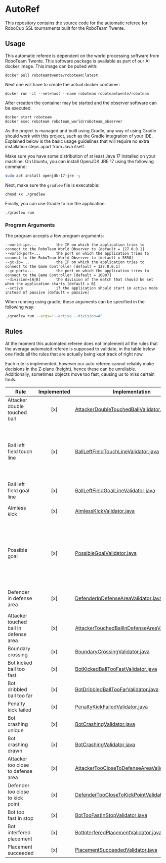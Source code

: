 # AutoRef
This repository contains the source code for the automatic referee for RoboCup SSL tournaments built for the RoboTeam Twente.

## Usage
This automatic referee is dependent on the world processing software from RoboTeam Twente. This software package is 
available as part of our AI docker image. This image can be pulled with:
```
docker pull roboteamtwente/roboteam:latest
```

Next one will have to create the actual docker container:
```
docker run -it --net=host --name roboteam roboteamtwente/roboteam
```

After creation the container may be started and the observer software can be executed:
```
docker start roboteam
docker exec roboteam roboteam_world/roboteam_observer
```

As the project is managed and built using Gradle, any way of using Gradle should work with this project, such as the Gradle integration
of your IDE. Explained below is the basic usage guidelines that will require no extra installation steps apart from Java itself.

Make sure you have some distribution of at least Java 17 installed on your machine. On Ubuntu, you can install OpenJDK 
JRE 17 using the following command:
```bash
sudo apt install openjdk-17-jre -y
```

Next, make sure the `gradlew` file is executable:
```
chmod +x ./gradlew
```

Finally, you can use Gradle to run the application:
```
./gradlew run
```

### Program Arguments
The program accepts a few program arguments:
```
--world-ip=...         the IP on which the application tries to connect to the RoboTeam World Observer to [default = 127.0.0.1]
--world-port=...       the port on which the application tries to connect to the RoboTeam World Observer to [default = 5558]
--gc-ip=...            the IP on which the application tries to connect to the Game Controller [default = 127.0.0.1]
--gc-port=...          the port on which the application tries to connect to the Game Controller [default = 10007]
--division=[A|B]       the division of the match that should be set when the application starts [default = B]
--active               if the application should start in active mode instead of passive [default = passive]
```

When running using gradle, these arguments can be specified in the following way:
```bash
./gradlew run --args="--active --division=A"
```

## Rules
At the moment this automated referee does not implement all the rules that the average automated referee is supposed to
validate, in the table below one finds all the rules that are actually being kept track of right now.

Each rule is implemented, however our auto referee cannot reliably make decisions in the Z-plane (height), hence these
can be unreliable. Additionally, sometimes objects move too fast, causing us to miss certain fouls.

| Rule                                  | Implemented | Implementation                                                                                                                                                                                                   | Notes                                                                          |
|---------------------------------------|:-----------:|------------------------------------------------------------------------------------------------------------------------------------------------------------------------------------------------------------------|--------------------------------------------------------------------------------|
| Attacker double touched ball          |     [x]     | [AttackerDoubleTouchedBallValidator.java](https://github.com/RoboTeamTwente/roboteam_autoref/blob/main/src/main/java/nl/roboteamtwente/autoref/validators/AttackerDoubleTouchedBallValidator.java)               | Failed the unittest when chipping                                              |
| Ball left field touch line            |     [x]     | [BallLeftFieldTouchLineValidator.java](https://github.com/RoboTeamTwente/roboteam_autoref/blob/main/src/main/java/nl/roboteamtwente/autoref/validators/BallLeftFieldTouchLineValidator.java)                     | Fails if the ball leaves mid-air, which is not supposed to happen              |
| Ball left field goal line             |     [x]     | [BallLeftFieldGoalLineValidator.java](https://github.com/RoboTeamTwente/roboteam_autoref/blob/main/src/main/java/nl/roboteamtwente/autoref/validators/BallLeftFieldGoalLineValidator.java)                       |                                                                                |
| Aimless kick                          |     [x]     | [AimlessKickValidator.java](https://github.com/RoboTeamTwente/roboteam_autoref/blob/main/src/main/java/nl/roboteamtwente/autoref/validators/AimlessKickValidator.java)                                           | Only applied in division B                                                     |
| Possible goal                         |     [x]     | [PossibleGoalValidator.java](https://github.com/RoboTeamTwente/roboteam_autoref/blob/main/src/main/java/nl/roboteamtwente/autoref/validators/PossibleGoalValidator.java)                                         | Goals are detected, but we cannot check whether the ball was kicked or chipped |
| Defender in defense area              |     [x]     | [DefenderInDefenseAreaValidator.java](https://github.com/RoboTeamTwente/roboteam_autoref/blob/main/src/main/java/nl/roboteamtwente/autoref/validators/DefenderInDefenseAreaValidator.java)                       | Failed the unittest when chipping                                              |
| Attacker touched ball in defense area |     [x]     | [AttackerTouchedBallInDefenseAreaValidator.java](https://github.com/RoboTeamTwente/roboteam_autoref/blob/main/src/main/java/nl/roboteamtwente/autoref/validators/AttackerTouchedBallInDefenseAreaValidator.java) | Failed the unittest when chipping                                              |
| Boundary crossing                     |     [x]     | [BoundaryCrossingValidator.java](https://github.com/RoboTeamTwente/roboteam_autoref/blob/main/src/main/java/nl/roboteamtwente/autoref/validators/BoundaryCrossingValidator.java)                                 |                                                                                |
| Bot kicked ball too fast              |     [x]     | [BotKickedBallTooFastValidator.java](https://github.com/RoboTeamTwente/roboteam_autoref/blob/main/src/main/java/nl/roboteamtwente/autoref/validators/BotKickedBallTooFastValidator.java)                         |                                                                                |
| Bot dribbled ball too far             |     [x]     | [BotDribbledBallTooFarValidator.java](https://github.com/RoboTeamTwente/roboteam_autoref/blob/main/src/main/java/nl/roboteamtwente/autoref/validators/BotDribbledBallTooFarValidator.java)                       |                                                                                |
| Penalty kick failed                   |     [x]     | [PenaltyKickFailedValidator.java](https://github.com/RoboTeamTwente/roboteam_autoref/blob/main/src/main/java/nl/roboteamtwente/autoref/validators/PenaltyKickFailedValidator.java)                               |                                                                                |
| Bot crashing unique                   |     [x]     | [BotCrashingValidator.java](https://github.com/RoboTeamTwente/roboteam_autoref/blob/main/src/main/java/nl/roboteamtwente/autoref/validators/BotCrashingValidator.java)                                           |                                                                                |
| Bot crashing drawn                    |     [x]     | [BotCrashingValidator.java](https://github.com/RoboTeamTwente/roboteam_autoref/blob/main/src/main/java/nl/roboteamtwente/autoref/validators/BotCrashingValidator.java)                                           |                                                                                |
| Attacker too close to defense area    |     [x]     | [AttackerTooCloseToDefenseAreaValidator.java](https://github.com/RoboTeamTwente/roboteam_autoref/blob/main/src/main/java/nl/roboteamtwente/autoref/validators/AttackerTooCloseToDefenseAreaValidator.java)       |                                                                                |
| Defender too close to kick point      |     [x]     | [DefenderTooCloseToKickPointValidator.java](https://github.com/RoboTeamTwente/roboteam_autoref/blob/main/src/main/java/nl/roboteamtwente/autoref/validators/DefenderTooCloseToKickPointValidator.java)           |                                                                                |
| Bot too fast in stop                  |     [x]     | [BotTooFastInStopValidator.java](https://github.com/RoboTeamTwente/roboteam_autoref/blob/main/src/main/java/nl/roboteamtwente/autoref/validators/BotTooFastInStopValidator.java)                                 |                                                                                |
| Bot interfered placement              |     [x]     | [BotInterferedPlacementValidator.java](https://github.com/RoboTeamTwente/roboteam_autoref/blob/main/src/main/java/nl/roboteamtwente/autoref/validators/BotInterferedPlacementValidator.java)                     |                                                                                |
| Placement succeeded                   |     [x]     | [PlacementSucceededValidator.java](https://github.com/RoboTeamTwente/roboteam_autoref/blob/main/src/main/java/nl/roboteamtwente/autoref/validators/PlacementSucceededValidator.java)                             |                                                                                |

